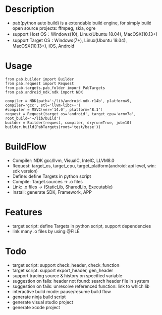 # Description
* pab(python auto build) is a extendable build engine, for simply build open source projects: ffmpeg, skia, ogre
* support Host OS：Windows(10), Linux(Ubuntu 18.04), MacOSX(10.13+)
* support Target OS：Windows(7+), Linux(Ubuntu 18.04), MacOSX(10.13+), iOS, Android

# Usage
    from pab.builder import Builder
    from pab.request import Request
    from pab.targets.pab_folder import PabTargets
    from pab.android_ndk.ndk import NDK

    compiler = NDK(path='~/lib/android-ndk-r14b', platform=9, compiler='gcc', stl='llvm-libc++')
    #compiler = MSVC(ver='14.0', platform='8.1')
    request = Request(target_os='android', target_cpu='armv7a', root_build='~/lib/build')
    builder = Builder(request, compiler, dryrun=True, job=10)
    builder.build(PabTargets(root='test/base'))

# BuildFlow
* Compiler: NDK gcc/llvm, VisualC, IntelC, LLVM8.0
* Request: target_os, target_cpu, target_platform(android: api level, win: sdk version)
* Define: define Targets in python script
* Compile: Target.sources -> .o files
* Link: .o files -> (StaticLib, SharedLib, Executable)
* Install: generate SDK, Framework, APP

# Features
* target script: define Targets in python script, support dependencies
* link many .o files by using @FILE

# Todo
* target script: support check_header, check_function
* target script: support export_header, gen_header
* support tracing source & history on specified variable
* suggestion on fails: header not found: search header file in system
* suggestion on fails: unresolve referenced function: link to which lib
* interactive build mode: pause/resume build flow
* generate ninja build script
* generate visual studio project
* generate xcode project
